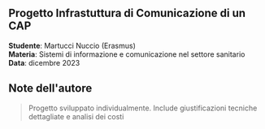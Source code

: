 ## Progetto Infrastuttura di Comunicazione di un CAP
**Studente**: Martucci Nuccio (Erasmus)  
**Materia**: Sistemi di informazione e comunicazione nel settore sanitario  
**Data**: dicembre 2023

## Note dell'autore
> Progetto sviluppato individualmente. 
> Include giustificazioni tecniche dettagliate e analisi dei costi
